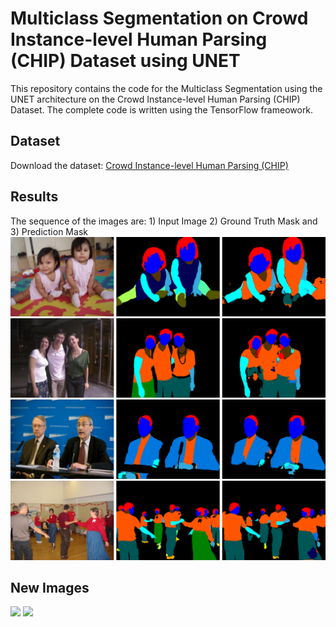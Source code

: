 # Multiclass Segmentation on Crowd Instance-level Human Parsing (CHIP) Dataset using UNET
This repository contains the code for the Multiclass Segmentation using the UNET architecture on the Crowd Instance-level Human Parsing (CHIP) Dataset. The complete code is written using the TensorFlow frameowork.

## Dataset
Download the dataset: [Crowd Instance-level Human Parsing (CHIP)](https://drive.google.com/uc?id=1B9A9UCJYMwTL4oBEo4RZfbMZMaZhKJaz)

## Results
The sequence of the images are: 1) Input Image 2) Ground Truth Mask and 3) Prediction Mask
![](results/0000026.png)
![](results/0000044.png)
![](results/0000047.png)
![](results/0000415.png)

## New Images 
<img src="https://github.com/swarupyeole11/HumanBodyParsing/assets/76248886/f2143d07-c02b-4a18-86fc-1070acbc3a41" width="400">
<img src="https://github.com/swarupyeole11/HumanBodyParsing/assets/76248886/135cd387-79b1-4bdd-a19b-2dc20373c771" width="400">


